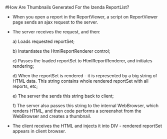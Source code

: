 #How Are Thumbnails Generated For the Izenda ReportList?

- When you open a report in the ReportViewer, a script on ReportViewer page sends an ajax request to the server.

- The server receives the request, and then:

    a) Loads requested reportSet;

    b) Instantiates the HtmlReportRenderer control;

    c) Passes the loaded reportSet to HtmlReportRenderer, and initiates rendering;

    d) When the reportSet is rendered - it is represented by a big string of HTML data. This string contains whole rendered reportSet with all reports, etc;

    e) The server the sends this string back to client;

    f) The server also passes this string to the internal WebBrowser, which renders HTML, and then code performs a screenshot from the WebBrowser and creates a thumbnail.

- The client receives the HTML and injects it into DIV - rendered reportSet appears in client browser.
